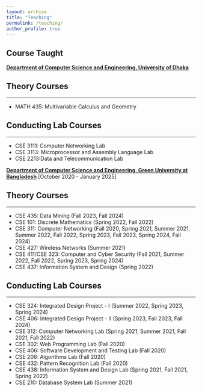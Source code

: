 ```yaml
---
layout: archive
title: "Teaching"
permalink: /teaching/
author_profile: true
---
```


## Course Taught
[**Department of Computer Science and Engineering, University of Dhaka**](https://du.ac.bd/body/CSE)

## Theory Courses
-----------
* MATH 435: Multivariable Calculus and Geometry

## Conducting Lab Courses
-----------
* CSE 3111: Computer Networking Lab 
* CSE 3113: Microprocessor and Assembly Language Lab
* CSE 2213:Data and Telecommunication Lab

  
[**Department of Computer Science and Engineering, Green University at Bangladesh**](https://cse.green.edu.bd/) [October 2020 - January 2025]

## Theory Courses
-----------
* CSE 435: Data Mining (Fall 2023, Fall 2024)
* CSE 101: Discrete Mathematics (Spring 2022, Fall 2022)
* CSE 311: Computer Networking (Fall 2020, Spring 2021, Summer 2021, Summer 2022, Fall 2022, Spring 2023, Fall 2023, Spring 2024, Fall 2024)
* CSE 427: Wireless Networks (Summer 2021)
* CSE 411/CSE 323: Computer and Cyber Security (Fall 2021, Summer 2022, Fall 2022, Spring 2023, Spring 2024)
* CSE 437: Information System and Design (Spring 2022)


## Conducting Lab Courses
-----------
* CSE 324: Integrated Design Project - I (Summer 2022, Spring 2023, Spring 2024)
* CSE 406: Integrated Design Project - II (Spring 2023, Fall 2023, Fall 2024)
* CSE 312: Computer Networking Lab (Spring 2021, Summer 2021, Fall 2021, Fall 2022) 
* CSE 302: Web Programming Lab (Fall 2020)
* CSE 406: Software Development and Testing Lab (Fall 2020)
* CSE 206: Algorithms Lab (Fall 2020)
* CSE 432: Pattern Recognition Lab (Fall 2020)
* CSE 438: Information System and Design Lab (Spring 2021, Fall 2021, Spring 2022)
* CSE 210: Database System Lab (Summer 2021)

<br/>
